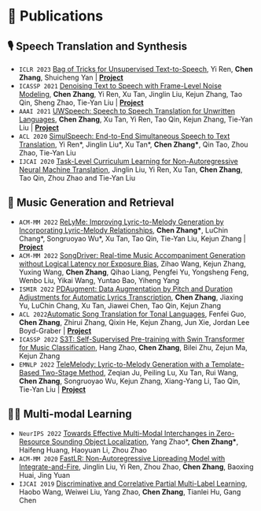 # 📝 Publications 
## 🎙 Speech Translation and Synthesis
- ``ICLR 2023`` [Bag of Tricks for Unsupervised Text-to-Speech](https://openreview.net/forum?id=SbR9mpTuBn), Yi Ren, **Chen Zhang**, Shuicheng Yan \| [**Project**](https://unsupertts-tricks.github.io/) 
- ``ICASSP 2021`` [Denoising Text to Speech with Frame-Level Noise Modeling](https://arxiv.org/abs/2012.09547), **Chen Zhang**, Yi Ren, Xu Tan, Jinglin Liu, Kejun Zhang, Tao Qin, Sheng Zhao, Tie-Yan Liu \| [**Project**](https://speechresearch.github.io/denoispeech/)
- ``AAAI 2021`` [UWSpeech: Speech to Speech Translation for Unwritten Languages](https://arxiv.org/abs/2006.07926), **Chen Zhang**, Xu Tan, Yi Ren, Tao Qin, Kejun Zhang, Tie-Yan Liu \| [**Project**](https://speechresearch.github.io/uwspeech/)
- ``ACL 2020`` [SimulSpeech: End-to-End Simultaneous Speech to Text Translation](https://www.aclweb.org/anthology/2020.acl-main.350), Yi Ren\*, Jinglin Liu\*, Xu Tan\*, **Chen Zhang\***, Qin Tao, Zhou Zhao, Tie-Yan Liu
- ``IJCAI 2020`` [Task-Level Curriculum Learning for Non-Autoregressive Neural Machine Translation](https://www.ijcai.org/Proceedings/2020/0534.pdf), Jinglin Liu, Yi Ren, Xu Tan, **Chen Zhang**, Tao Qin, Zhou Zhao and Tie-Yan Liu

## 🎼 Music Generation and Retrieval
- ``ACM-MM 2022`` [ReLyMe: Improving Lyric-to-Melody Generation by Incorporating Lyric-Melody Relationships](https://dl.acm.org/doi/abs/10.1145/3503161.3548357), **Chen Zhang\***, LuChin Chang\*, Songruoyao Wu\*, Xu Tan, Tao Qin, Tie-Yan Liu, Kejun Zhang \| [**Project**](https://ai-muzic.github.io/relyme/) 
- ``ACM-MM 2022`` [SongDriver: Real-time Music Accompaniment Generation without Logical Latency nor Exposure Bias](https://dl.acm.org/doi/abs/10.1145/3503161.3548368), Zihao Wang, Kejun Zhang, Yuxing Wang, **Chen Zhang**, Qihao Liang, Pengfei Yu, Yongsheng Feng, Wenbo Liu, Yikai Wang, Yuntao Bao, Yiheng Yang
- ``ISMIR 2022`` [PDAugment: Data Augmentation by Pitch and Duration Adjustments for Automatic Lyrics Transcription](https://archives.ismir.net/ismir2022/paper/000054.pdf), **Chen Zhang**, Jiaxing Yu, LuChin Chang, Xu Tan, Jiawei Chen, Tao Qin, Kejun Zhang
- ``ACL 2022``[Automatic Song Translation for Tonal Languages](https://aclanthology.org/2022.findings-acl.60/), Fenfei Guo, **Chen Zhang**, Zhirui Zhang, Qixin He, Kejun Zhang, Jun Xie, Jordan Lee Boyd-Graber \| [**Project**](https://gagast.github.io/posts/gagast/) 
- ``ICASSP 2022`` [S3T: Self-Supervised Pre-training with Swin Transformer for Music Classification](https://ieeexplore.ieee.org/document/9746056), Hang Zhao, **Chen Zhang**, Bilei Zhu, Zejun Ma, Kejun Zhang
- ``EMNLP 2022`` [TeleMelody: Lyric-to-Melody Generation with a Template-Based Two-Stage Method](https://aclanthology.org/2022.emnlp-main.364/), Zeqian Ju, Peiling Lu, Xu Tan, Rui Wang, **Chen Zhang**, Songruoyao Wu, Kejun Zhang, Xiang-Yang Li, Tao Qin, Tie-Yan Liu \| [**Project**](https://ai-muzic.github.io/telemelody/) 

## 🧑‍🎨 Multi-modal Learning
- ``NeurIPS 2022`` [Towards Effective Multi-Modal Interchanges in Zero-Resource Sounding Object Localization](https://openreview.net/forum?id=rQAJmrLmGC6), Yang Zhao\*, **Chen Zhang\***, Haifeng Huang, Haoyuan Li, Zhou Zhao
- ``ACM-MM 2020`` [FastLR: Non-Autoregressive Lipreading Model with Integrate-and-Fire](https://dl.acm.org/doi/10.1145/3394171.3413740), Jinglin Liu, Yi Ren, Zhou Zhao, **Chen Zhang**, Baoxing Huai, Jing Yuan
- ``IJCAI 2019`` [Discriminative and Correlative Partial Multi-Label Learning](https://www.ijcai.org/proceedings/2019/0512.pdf), Haobo Wang, Weiwei Liu, Yang Zhao, **Chen Zhang**, Tianlei Hu, Gang Chen
